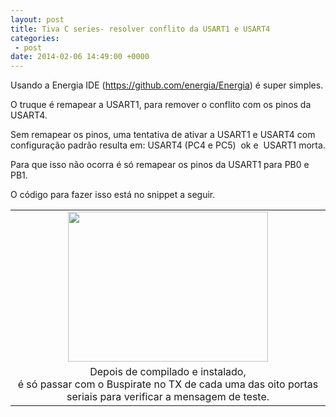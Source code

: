 ```yaml
---
layout: post
title: Tiva C series- resolver conflito da USART1 e USART4
categories:
 - post
date: 2014-02-06 14:49:00 +0000
---
```


Usando a Energia IDE (https://github.com/energia/Energia) é super simples.  

O truque é remapear a USART1, para remover o conflito com os pinos da USART4.  

  

<a name="more"></a>  
  

Sem remapear os pinos, uma tentativa de ativar a USART1 e USART4 com configuração padrão resulta em: USART4 (PC4 e PC5) &nbsp;ok e &nbsp;USART1 morta.  

Para que isso não ocorra é só remapear os pinos da USART1 para PB0 e PB1.  

O código para fazer isso está no snippet a seguir.  

  

  

<script src="https://gist.github.com/murix/8845413.js"></script>

  

<table align="center" cellpadding="0" cellspacing="0" class="tr-caption-container" style="margin-left: auto; margin-right: auto; text-align: center;"><tbody>
<tr><td style="text-align: center;"><a href="http://1.bp.blogspot.com/-E_aEvL1_F8U/UvOfapkoKsI/AAAAAAAAoxE/9YPHbvkAAqM/s1600/IMG_20140206_113318.jpg" imageanchor="1" style="margin-left: auto; margin-right: auto;"><img border="0" height="240" src="http://1.bp.blogspot.com/-E_aEvL1_F8U/UvOfapkoKsI/AAAAAAAAoxE/9YPHbvkAAqM/s1600/IMG_20140206_113318.jpg" width="320"/></a></td></tr>
<tr><td class="tr-caption" style="text-align: center;">Depois de compilado e instalado, <br/>
é só passar com o Buspirate no TX de cada uma das oito portas seriais para verificar a mensagem de teste.</td></tr>
</tbody></table>

  